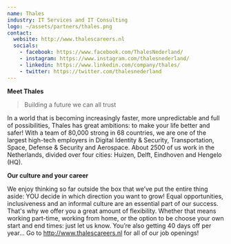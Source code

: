 ```yaml
---
name: Thales
industry: IT Services and IT Consulting
logo: ~/assets/partners/thales.png
contact:
  website: http://www.thalescareers.nl
  socials:
    - facebook: https://www.facebook.com/ThalesNederland/
    - instagram: https://www.instagram.com/thalesnederland/
    - linkedin: https://www.linkedin.com/company/thales/
    - twitter: https://twitter.com/thalesnederland
---
```


**Meet Thales**

> Building a future we can all trust

In a world that is becoming increasingly faster, more unpredictable and full of possibilities, Thales has great ambitions: to make your life better and safer! With a team of 80,000 strong in 68 countries, we are one of the largest high-tech employers in Digital Identity & Security, Transportation, Space, Defense & Security and Aerospace. About 2500 of us work in the Netherlands, divided over four cities: Huizen, Delft, Eindhoven and Hengelo (HQ).

**Our culture and your career**

We enjoy thinking so far outside the box that we’ve put the entire thing aside: YOU decide in which direction you want to grow! Equal opportunities, inclusiveness and an informal culture are an essential part of our success. That's why we offer you a great amount of flexibility. Whether that means working part-time, working from home, or the option to be choose your own start and end times: just let us know. You’re also getting 40 days off per year... Go to <http://www.thalescareers.nl> for all of our job openings!
